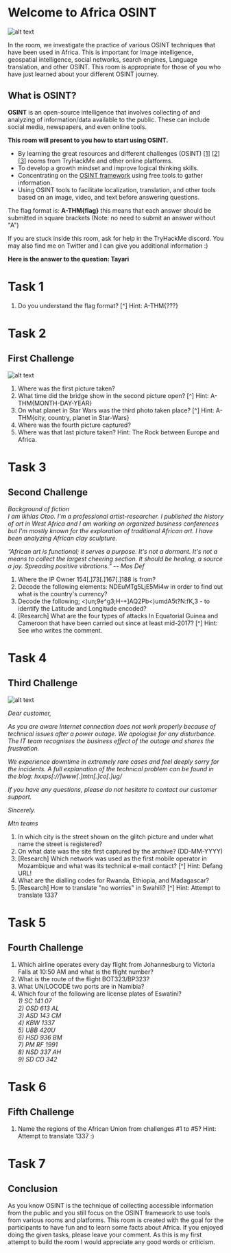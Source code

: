 # Welcome to Africa OSINT

![alt text](img/download.jpg)

In the room, we investigate the practice of various OSINT techniques that have been used in Africa. This is important for Image intelligence, geospatial intelligence, social networks, search engines, Language translation, and other OSINT. This room is appropriate for those of you who have just learned about your different OSINT journey. 

## What is OSINT?

**OSINT** is an open-source intelligence that involves collecting of and analyzing of information/data available to the public. These can include social media, newspapers, and even online tools. 

**This room will present to you how to start using OSINT.**

+ By learning the great resources and different challenges (OSINT) [[1]](https://tryhackme.com/room/searchlightosint) [[2]](https://tryhackme.com/room/sakura) [[3]](https://tryhackme.com/room/ohsint) rooms from TryHackMe and other online platforms.
+ To develop a growth mindset and improve logical thinking skills.
+ Concentrating on the [OSINT framework](https://osintframework.com/) using free tools to gather information.
+ Using OSINT tools to facilitate localization, translation, and other tools based on an image, video, and text before answering questions.

The flag format is: **A-THM{flag}** this means that each answer should be submitted in square brackets (Note: no need to submit an answer without "A") 

If you are stuck inside this room, ask for help in the TryHackMe discord. You may also  find me on Twitter and I can give you additional  information :)

**Here is the answer to the question: Tayari**

# Task 1
1. Do you understand the flag format? 
[^] Hint: A-THM{???}

# Task 2

## First Challenge

![alt text](img/Task2.jpg)

1. Where was the first picture taken? 
2. What time did the bridge show in the second picture open? 
[^] Hint: A-THM{MONTH-DAY-YEAR}
3. On what planet in Star Wars was the third photo taken place? 
[^] Hint: A-THM{city, country, planet in Star-Wars}
4. Where was the fourth picture captured?
5. Where was that last picture taken? Hint: The Rock between Europe and Africa.

# Task 3

## Second Challenge

*Background of fiction*<br>
*I am Ikhlas Otoo. I'm a professional artist-researcher.
I published the history of art in West Africa and I am working on organized business conferences but I'm mostly known for the exploration of traditional African art. I have been analyzing African clay sculpture.*

*“African art is functional; it serves a purpose. It's not a dormant. It's not a means to collect the largest cheering section. It should be healing, a source a joy. Spreading positive vibrations.”*
*-- Mos Def*

1. Where the IP Owner 154[.]73[.]167[.]188 is from?
2. Decode the following elements: NDEuMTg5LjE5Mi4w in order to find out what is the country's currency?
3. Decode the following; <)un;9e^g3;H-+]AQ2Pb<)umdA5t?N:fK,3 - to identify the Latitude and Longitude encoded?
4. [Research] What are the four types of attacks In Equatorial Guinea and Cameroon that have been carried out since at least mid-2017? 
[^] Hint: See who writes the comment.

# Task 4

## Third Challenge

![alt text](img/44.jpg)

*Dear customer,*

*As you are aware Internet connection does not work properly because of technical issues after a power outage. We apologise for any disturbance. The IT team recognises the business effect of the outage and shares the frustration.*

*We experience downtime in extremely rare cases and feel deeply sorry for the incidents. A full explanation of the technical problem can be found in the blog: hxxps[://]www[.]mtn[.]co[.]ug/*

*If you have any questions, please do not hesitate to contact our customer support.*

*Sincerely.*

*Mtn teams*

1. In which city is the street shown on the glitch picture and under what name the street is registered?
2. On what date was the site first captured by the archive? (DD-MM-YYYY)
3. [Research] Which network was used as the first mobile operator in Mozambique and what was its technical e-mail contact? 
[^] Hint: Defang URL!
4. What are the dialling codes for Rwanda, Ethiopia, and Madagascar?
5. [Research] How to translate "no worries" in Swahili? 
[^] Hint: Attempt to translate 1337

# Task 5

## Fourth Challenge

1. Which airline operates every day flight from Johannesburg to Victoria Falls at 10:50 AM and what is the flight number?
2. What is the route of the flight BOT323/BP323?
3. What UN/LOCODE two ports are in Namibia?
4. Which four of the following are license plates of Eswatini?
<br> *1) SC 141 07*
<br>  *2) OSD 613 AL*
<br>  *3) ASD 143 CM*
<br>  *4) KBW 1337* 
<br>  *5) UBB 420U*
<br>  *6) HSD 936 BM*
<br>  *7) PM RF 1991*
<br>  *8) NSD 337 AH*
<br>  *9) SD CD 342*

# Task 6

## Fifth Challenge

1. Name the regions of the African Union from challenges #1 to #5? Hint: Attempt to translate 1337 :)

# Task 7

## Conclusion

As you know OSINT is the technique of collecting accessible information from the public and you still focus on the OSINT framework to use tools from various rooms and platforms. This room is created with the goal for the participants to have fun and to learn some facts about Africa. If you enjoyed doing the given tasks, please leave your comment. As this is my first attempt to build the room I would appreciate any good words or criticism.
